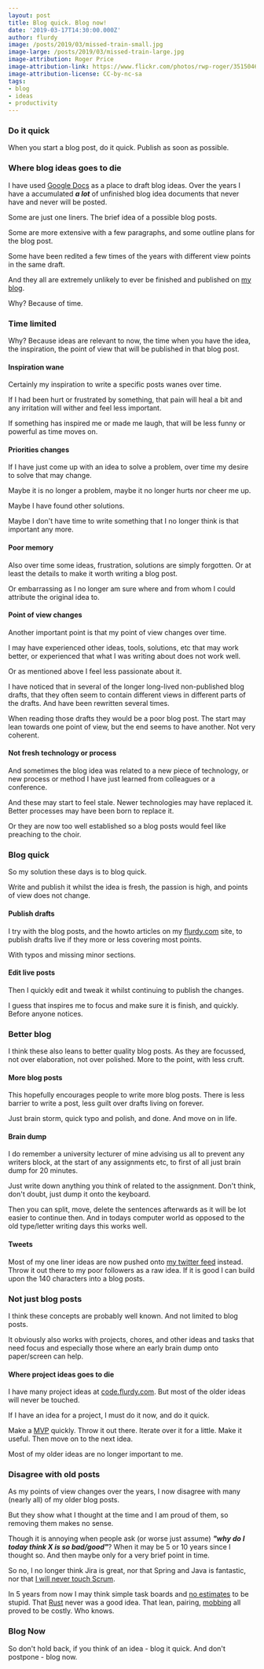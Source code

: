 ```yaml
---
layout: post
title: Blog quick. Blog now!
date: '2019-03-17T14:30:00.000Z'
author: flurdy
image: /posts/2019/03/missed-train-small.jpg
image-large: /posts/2019/03/missed-train-large.jpg
image-attribution: Roger Price
image-attribution-link: https://www.flickr.com/photos/rwp-roger/3515046308/
image-attribution-license: CC-by-nc-sa
tags:
- blog
- ideas
- productivity
---
```


### Do it quick

When you start a blog post, do it quick. Publish as soon as possible.


### Where blog ideas goes to die

I have used [Google Docs](https://docs.google.com) as a place to draft blog ideas.
Over the years I have a accumulated ___a lot___ of unfinished blog idea documents that never have and never will be posted.

Some are just one liners. The brief idea of a possible blog posts.

Some are more extensive with a few paragraphs, and some outline plans for the blog post.

Some have been redited a few times of the years with different view points in the same draft.

And they all are extremely unlikely to ever be finished and published on [my blog](https://blog.flurdy.com).

Why? Because of time.


### Time limited



Why? Because ideas are relevant to now, the time when you have the idea, the inspiration, the point of view that will be published in that blog post.

#### Inspiration wane

Certainly my inspiration to write a specific posts wanes over time.

If I had been hurt or frustrated by something,
that pain will heal a bit
and any irritation will wither and feel less important.

If something has inspired me or made me laugh,
that will be less funny or powerful as time moves on.

#### Priorities changes

If I have just come up with an idea to solve a problem,
over time my desire to solve that may change.

Maybe it is no longer a problem,
maybe it no longer hurts nor cheer me up.

Maybe I have found other solutions.

Maybe I don't have time to write something that I no longer think is that important any more.

#### Poor memory

Also over time some ideas, frustration, solutions are simply forgotten.
Or at least the details to make it worth writing a blog post.

Or embarrassing as I no longer am sure where and from whom I could attribute the original idea to.

#### Point of view changes

Another important point is that my point of view changes over time.

I may have experienced other ideas, tools, solutions, etc that may work better,
or experienced that what I was writing about does not work well.

Or as mentioned above I feel less passionate about it.

I have noticed that in several of the longer long-lived non-published blog drafts,
that they often seem to contain different views in different parts of the drafts.
And have been rewritten several times.

When reading those drafts they would be a poor blog post.
The start may lean towards one point of view,
but the end seems to have another. Not very coherent.

#### Not fresh technology or process

And sometimes the blog idea was related to a new piece of technology,
or new process or method I have just learned from colleagues or a conference.

And these may start to feel stale. Newer technologies may have replaced it.
Better processes may have been born to replace it.

Or they are now too well established so a blog posts would feel like preaching to the choir.

### Blog quick

So my solution these days is to blog quick.

Write and publish it whilst the idea is fresh,
the passion is high,
and points of view does not change.

#### Publish drafts

I try with the blog posts, and the howto articles on my
[flurdy.com](https://flurdy.com) site,
to publish drafts live if they more or less covering most points.

With typos and missing minor sections.

#### Edit live posts

Then I quickly edit and tweak it whilst continuing to publish the changes.

I guess that inspires me to focus and make sure it is finish, and quickly.
Before anyone notices.


### Better blog

I think these also leans to better quality blog posts.
As they are focussed, not over elaboration, not over polished.
More to the point, with less cruft.

#### More blog posts

This hopefully encourages people to write more blog posts.
There is less barrier to write a post,
less guilt over drafts living on forever.

Just brain storm, quick typo and polish, and done. And move on in life.

#### Brain dump

I do remember a university lecturer of mine advising us all
to prevent any writers block, at the start of any assignments etc,
to first of all just brain dump for 20 minutes.

Just write down anything you think of related to the assignment.
Don't think, don't doubt, just dump it onto the keyboard.

Then you can split, move, delete the sentences afterwards as it will be lot easier to continue then.
And in todays computer world as opposed to the old type/letter writing days this works well.

#### Tweets

Most of my one liner ideas are now pushed onto [my twitter feed](https://twitter.com/flurdy) instead.
Throw it out there to my poor followers as a raw idea.
If it is good I can build upon the 140 characters into a blog posts.

### Not just blog posts

I think these concepts are probably well known.
And not limited to blog posts.

It obviously also works with projects, chores,
and other ideas and tasks that need focus and
especially those where an early brain dump onto paper/screen can help.

#### Where project ideas goes to die

I have many project ideas at [code.flurdy.com](https://code.flurdy.com).
But most of the older ideas will never be touched.

If I have an idea for a project,
I must do it now, and do it quick.

Make a [MVP](https://www.agilealliance.org/glossary/mvp/) quickly.
Throw it out there.
Iterate over it for a little.
Make it useful.
Then move on to the next idea.

Most of my older ideas are no longer important to me.

### Disagree with old posts

As my points of view changes over the years,
I now disagree with many (nearly all) of
my older blog posts.

But they show what I thought at the time and I am proud of them,
so removing them makes no sense.

Though it is annoying when people ask (or worse just assume)
___"why do I today think X is so bad/good"___?
When it may be 5 or 10 years since I thought so.
And then maybe only for a very brief point in time.

So no, I no longer think Jira is great, nor that Spring and Java is fantastic, nor that [I will never touch Scrum](/2009/01/dont-like-scrum-but-will-not-use.html).

In 5 years from now I may think simple task boards and [no estimates](https://ronjeffries.com/xprog/articles/the-noestimates-movement/) to be stupid. That [Rust]() never was a good idea. That lean, pairing, [mobbing](https://en.wikipedia.org/wiki/Mob_programming) all proved to be costly. Who knows.

### Blog Now

So don't hold back, if you think of an idea - blog it quick.
And don't postpone - blog now.
